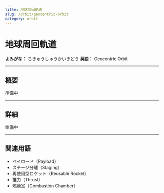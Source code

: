 ```yaml
---
title: 地球周回軌道
slug: /orbit/geocentric-orbit
category: orbit
---
```


# 地球周回軌道

**よみがな：** ちきゅうしゅうかいきどう 
**英語：** Geocentric Orbit  


---

## 概要

準備中  

---

## 詳細

準備中  

---

## 関連用語

- ペイロード（Payload）
- ステージ分離（Staging）
- 再使用型ロケット（Reusable Rocket）
- 推力（Thrust）
- 燃焼室（Combustion Chamber）
